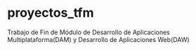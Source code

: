 # proyectos_tfm
Trabajo de Fin de Módulo de Desarrollo de Aplicaciones Multiplataforma(DAM) y Desarrollo de Aplicaciones Web(DAW)
